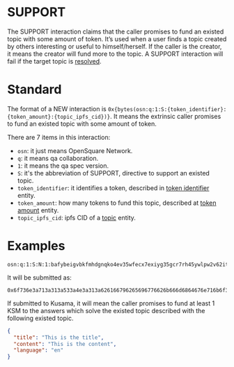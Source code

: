 # SUPPORT

The SUPPORT interaction claims that the caller promises to fund an existed topic with some amount of token. It’s used
when a user finds a topic created by others interesting or useful to himself/herself. If the caller is the creator, it
means the creator will fund more to the topic. A SUPPORT interaction will fail if the target topic
is [resolved](./resolve.md).

# Standard

The format of a NEW interaction is `0x{bytes(osn:q:1:S:{token_identifier}:{token_amount}:{topic_ipfs_cid})}`. It means
the extrinsic caller promises to fund an existed topic with some amount of token.

There are 7 items in this interaction:

- `osn`: it just means OpenSquare Network.
- `q`: it means qa collaboration.
- `1`: it means the qa spec version.
- `S`: it's the abbreviation of SUPPORT, directive to support an existed topic.
- `token_identifier`: it identifies a token, described in [token identifier](../identifiers/token-identifier.md) entity.
- `token_amount`: how many tokens to fund this topic, described at [token amount](../identifiers/token-amount.md)
  entity.
- `topic_ipfs_cid`: ipfs CID of a [topic](../entities/topic.md) entity.

# Examples

```
osn:q:1:S:N:1:bafybeigvbkfmhdgnqko4ev35wfecx7exiyg35gcr7rh45ywlpw2v62itye
```

It will be submitted as:

```
0x6f736e3a713a313a533a4e3a313a626166796265696776626b666d6864676e716b6f346576333577666563783765786979673335676372377268343579776c70773276363269747965
```

If submitted to Kusama, it will mean the caller promises to fund at least 1 KSM to the answers which solve the existed
topic described with the following existed topic.

```json
{
  "title": "This is the title",
  "content": "This is the content",
  "language": "en"
}
```
